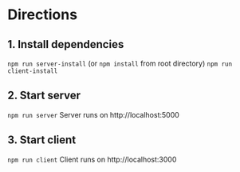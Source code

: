 # Directions

## 1. Install dependencies

`npm run server-install` (or `npm install` from root directory)
`npm run client-install`

## 2. Start server
`npm run server`
Server runs on http://localhost:5000

## 3. Start client
`npm run client`
Client runs on http://localhost:3000










